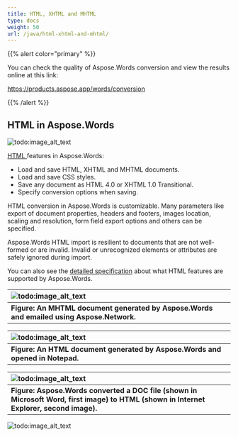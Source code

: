```yaml
---
title: HTML, XHTML and MHTML
type: docs
weight: 50
url: /java/html-xhtml-and-mhtml/
---
```


{{% alert color="primary" %}} 

You can check the quality of Aspose.Words conversion and view the results online at this link:

<https://products.aspose.app/words/conversion>

{{% /alert %}} 


## HTML in Aspose.Words

![todo:image_alt_text](html-xhtml-and-mhtml_1.png)

[HTML ](https://docs.fileformat.com/web/html/)features in Aspose.Words:

- Load and save HTML, XHTML and MHTML documents.
- Load and save CSS styles.
- Save any document as HTML 4.0 or XHTML 1.0 Transitional.
- Specify conversion options when saving.

HTML conversion in Aspose.Words is customizable. Many parameters like export of document properties, headers and footers, images location, scaling and resolution, form field export options and others can be specified.

Aspose.Words HTML import is resilient to documents that are not well-formed or are invalid. Invalid or unrecognized elements or attributes are safely ignored during import.

You can also see the [detailed specification](/words/java/document-interoperability/) about what HTML features are supported by Aspose.Words.

|![todo:image_alt_text](html-xhtml-and-mhtml_2.png)|
| :- |
|**Figure: An MHTML document generated by Aspose.Words and emailed using Aspose.Network.**|


|![todo:image_alt_text](html-xhtml-and-mhtml_3.png)|
| :- |
|**Figure: An HTML document generated by Aspose.Words and opened in Notepad.**|


|![todo:image_alt_text](html-xhtml-and-mhtml_4.png)|
| :- |
|**Figure: Aspose.Words converted a DOC file (shown in Microsoft Word, first image) to HTML (shown in Internet Explorer, second image).**|
![todo:image_alt_text](html-xhtml-and-mhtml_5.png)
